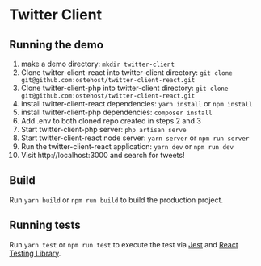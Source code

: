 # Twitter Client

## Running the demo

1) make a demo directory: `mkdir twitter-client`
2) Clone twitter-client-react into twitter-client directory: `git clone git@github.com:ostehost/twitter-client-react.git`
3) Clone twitter-client-php into twitter-client directory: `git clone git@github.com:ostehost/twitter-client-react.git`
4) install twitter-client-react dependencies: `yarn install` or `npm install`
5) install twitter-client-php dependencies: `composer install`
6) Add .env to both cloned repo created in steps 2 and 3
7) Start twitter-client-php server: `php artisan serve`
8) Start twitter-client-react node server: `yarn server` or `npm run server`
9) Run the twitter-client-react application: `yarn dev` or `npm run dev`
10) Visit http://localhost:3000 and search for tweets!

## Build

Run `yarn build` or `npm run build` to build the production project.

## Running tests

Run `yarn test` or `npm run test` to execute the test via [Jest](https://jestjs.io/) and [React Testing Library](https://testing-library.com/).